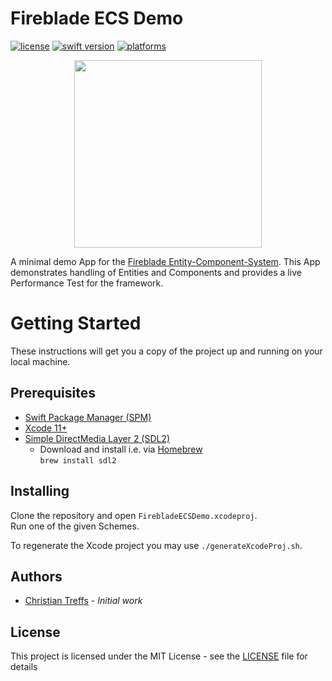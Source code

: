 # Fireblade ECS Demo

[![license](https://img.shields.io/badge/license-MIT-brightgreen.svg)](LICENSE)
[![swift version](https://img.shields.io/badge/swift-5-brightgreen.svg)](#)
[![platforms](https://img.shields.io/badge/platform-macOS%20-brightgreen.svg)](#)

<p align="center">
	<a href="demo.png" target="_blank">
		<img height="300" src="./demo.png" />
	</a>
</p>

A minimal demo App for the [Fireblade Entity-Component-System](https://github.com/fireblade-engine/ecs). 
This App demonstrates handling of Entities and Components and provides a live Performance Test  for the framework.


# Getting Started

These instructions will get you a copy of the project up and running on your local machine.

## Prerequisites

- [Swift Package Manager (SPM)](https://github.com/apple/swift-package-manager)
- [Xcode 11+](https://developer.apple.com/xcode/)
- [Simple DirectMedia Layer 2 (SDL2)](https://www.libsdl.org/download-2.0.php)
	- Download and install i.e. via [Homebrew](https://brew.sh)   
		`brew install sdl2`

## Installing

Clone the repository and open `FirebladeECSDemo.xcodeproj`.   
Run one of the given Schemes. 

To regenerate the Xcode project you may use `./generateXcodeProj.sh`.

## Authors

* [Christian Treffs](https://github.com/ctreffs) - *Initial work*

## License

This project is licensed under the MIT License - see the [LICENSE](LICENSE) file for details